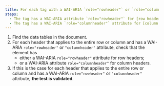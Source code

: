 ```yaml
---
title: For each tag with a WAI-ARIA `role="rowheader"` or `role="columnheader"` attribute whose content applies to the entire row or column, does the tag meet one of these conditions?
steps:
  - The tag has a WAI-ARIA attribute `role="rowheader"` for [row headers](#column-or-row-header).
  - The tag has a WAI-ARIA `role="columnheader"` attribute for [column headers](#in-column-header-or-in-line-header).
---
```


1. Find the data tables in the document.
2. For each header that applies to the entire row or column and has a WAI-ARIA `role="rowheader"` or `"columnheader"` attribute, check that the element has
   - either a WAI-ARIA `role="rowheader"` attribute for row headers;
   - or a WAI-ARIA attribute `role="columnheader"` for column headers.
3. If this is the case for each header that applies to the entire row or column and has a WAI-ARIA `role="rowheader"` or `"columnheader"` attribute, **the test is validated**.
